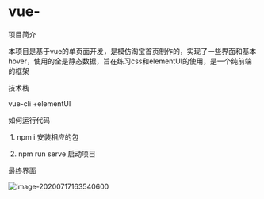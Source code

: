 # vue-

项目简介

本项目是基于vue的单页面开发，是模仿淘宝首页制作的，实现了一些界面和基本hover，使用的全是静态数据，旨在练习css和elementUI的使用，是一个纯前端的框架

技术栈

vue-cli +elementUI

如何运行代码

​	1. npm i 安装相应的包

​	2. npm run serve 启动项目

最终界面

![image-20200717163540600](C:\Users\ASUS\AppData\Roaming\Typora\typora-user-images\image-20200717163540600.png)